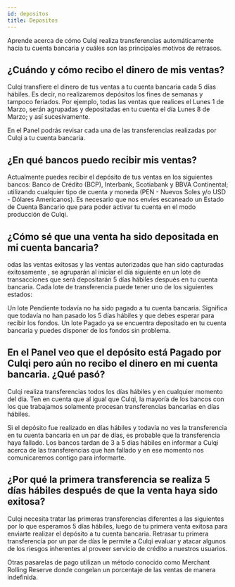 ```yaml
---
id: depositos
title: Depositos
---
```


Aprende acerca de cómo Culqi realiza transferencias automáticamente hacia tu cuenta bancaria y cuáles son las principales motivos de retrasos.

## ¿Cuándo y cómo recibo el dinero de mis ventas?

Culqi transfiere el dinero de tus ventas a tu cuenta bancaria cada 5 días hábiles. Es decir, no realizaremos depósitos los fines de semanas y tampoco feriados. Por ejemplo, todas las ventas que realices el Lunes 1 de Marzo, serán agrupadas y depositadas en tu cuenta el día Lunes 8 de Marzo; y así sucesivamente.

En el Panel podrás revisar cada una de las transferencias realizadas por Culqi a tu cuenta bancaria.

## ¿En qué bancos puedo recibir mis ventas?

Actualmente puedes recibir el depósito de tus ventas en los siguientes bancos: Banco de Crédito (BCP), Interbank, Scotiabank y BBVA Continental; utilizando cualquier tipo de cuenta y moneda (PEN - Nuevos Soles y/o USD - Dólares Americanos). Es necesario que nos envíes escaneado un Estado de Cuenta Bancario que para poder activar tu cuenta en el modo producción de Culqi.

## ¿Cómo sé que una venta ha sido depositada en mi cuenta bancaria?

odas las ventas exitosas y las ventas autorizadas que han sido capturadas exitosamente , se agruparán al iniciar el día siguiente en un lote de transacciones que será depositarán 5 días hábiles después en tu cuenta bancaria. Cada lote de transferencia puede tener uno de los siguientes estados:

Un lote Pendiente todavía no ha sido pagado a tu cuenta bancaria. Significa que todavía no han pasado los 5 días hábiles y que debes esperar para recibir los fondos.
Un lote Pagado ya se encuentra depositado en tu cuenta bancaria y puedes disponer de los fondos sin problema.

## En el Panel veo que el depósito está Pagado por Culqi pero aún no recibo el dinero en mi cuenta bancaria. ¿Qué pasó?

Culqi realiza transferencias todos los días hábiles y en cualquier momento del día. Ten en cuenta que al igual que Culqi, la mayoría de los bancos con los que trabajamos solamente procesan transferencias bancarias en días hábiles.

Si el depósito fue realizado en días hábiles y todavía no ves la transferencia en tu cuenta bancaria en un par de días, es probable que la transferencia haya fallado. Los bancos tardan de 3 a 5 días hábiles en informar a Culqi acerca de las transferencias que han fallado y en ese momento nos comunicaremos contigo para informarte.

## ¿Por qué la primera transferencia se realiza 5 días hábiles después de que la venta haya sido exitosa?

Culqi necesita tratar las primeras transferencias diferentes a las siguientes por lo que esperamos 5 días hábiles, luego de tu primera venta exitosa para enviarte realizar el depósito a tu cuenta bancaria. Retrasar tu primera transferencia por un par de días le permite a Culqi evaluar y atacar algunos de los riesgos inherentes al proveer servicio de crédito a nuestros usuarios.

Otras pasarelas de pago utilizan un método conocido como Merchant Rolling Reserve donde congelan un porcentaje de las ventas de manera indefinida.

